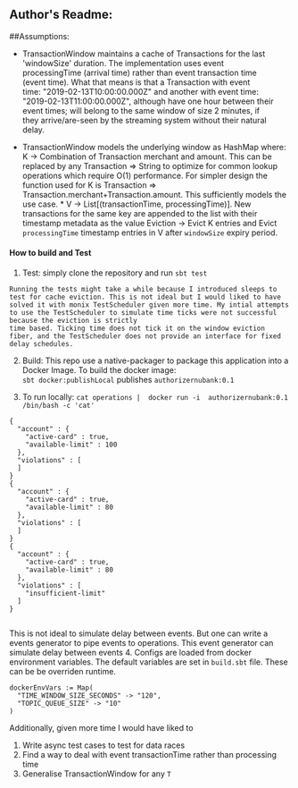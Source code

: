
## Author's Readme:
##Assumptions:

- TransactionWindow maintains a cache of Transactions for the last   
  'windowSize' duration.  The implementation uses event   
  processingTime (arrival time) rather than event transaction time   
  (event time).   What that means is that a Transaction with event   
  time: "2019-02-13T10:00:00.000Z" and another with event time:    
  "2019-02-13T11:00:00.000Z",  although have one hour between their   
  event times; will belong to the same window of size 2 minutes, if   
  they arrive/are-seen by the streaming system without their natural  
  delay.



- TransactionWindow models the underlying window as HashMap where:    K
  -> Combination of Transaction merchant and amount.  This can be replaced by any Transaction => String to optimize for common lookup
  operations which require  O(1) performance. For simpler design the
  function used for K is Transaction =>
  Transaction.merchant+Transaction.amount.   This sufficiently models
  the use case. *  V -> List[(transactionTime, processingTime)].  New
  transactions for the same key are appended to the list with their
  timestamp metadata as the value  Eviction -> Evict K entries and
  Evict `processingTime` timestamp entries in V after `windowSize`
  expiry period.

#### How to build and Test
1. Test: simply clone the repository and run `sbt test`
 ```
 Running the tests might take a while because I introduced sleeps to test for cache eviction. This is not ideal but I would liked to have solved it with monix TestScheduler given more time. My intial attempts to use the TestScheduler to simulate time ticks were not successful because the eviction is strictly  
 time based. Ticking time does not tick it on the window eviction fiber, and the TestScheduler does not provide an interface for fixed delay schedules.
 ```
2. Build: This repo use a native-packager to package this application into a Docker Image. To build the docker image:  
   `sbt docker:publishLocal` publishes `authorizernubank:0.1`

3. To run locally: `cat operations |  docker run -i  authorizernubank:0.1 /bin/bash -c 'cat'`
```
{
  "account" : {
    "active-card" : true,
    "available-limit" : 100
  },
  "violations" : [
  ]
}
{
  "account" : {
    "active-card" : true,
    "available-limit" : 80
  },
  "violations" : [
  ]
}
{
  "account" : {
    "active-card" : true,
    "available-limit" : 80
  },
  "violations" : [
    "insufficient-limit"
  ]
}


```
This is not ideal to simulate delay between events. But one can write a events generator to pipe events to operations. This event generator can simulate delay between events
4.  Configs are loaded from docker environment variables. The default variables are set in `build.sbt` file.   These can be be overriden runtime.
```
dockerEnvVars := Map(  
  "TIME_WINDOW_SIZE_SECONDS" -> "120",  
  "TOPIC_QUEUE_SIZE" -> "10"  
)
```

Additionally, given more time I would have liked to
1) Write async test cases to test for data races
2) Find a way to deal with event transactionTime rather than processing time
3) Generalise TransactionWindow for any `T`